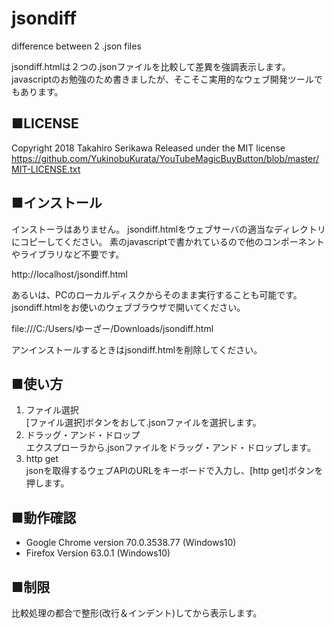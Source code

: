 # jsondiff
difference between 2 .json files

jsondiff.htmlは２つの.jsonファイルを比較して差異を強調表示します。
javascriptのお勉強のため書きましたが、そこそこ実用的なウェブ開発ツールでもあります。

## ■LICENSE
Copyright 2018 Takahiro Serikawa
Released under the MIT license
https://github.com/YukinobuKurata/YouTubeMagicBuyButton/blob/master/MIT-LICENSE.txt

## ■インストール
インストーラはありません。
jsondiff.htmlをウェブサーバの適当なディレクトリにコピーしてください。
素のjavascriptで書かれているので他のコンポーネントやライブラリなど不要です。

http://localhost/jsondiff.html

あるいは、PCのローカルディスクからそのまま実行することも可能です。
jsondiff.htmlをお使いのウェブブラウザで開いてください。

file:///C:/Users/ゆーざー/Downloads/jsondiff.html

アンインストールするときはjsondiff.htmlを削除してください。

## ■使い方
1. ファイル選択  
[ファイル選択]ボタンをおして.jsonファイルを選択します。
2. ドラッグ・アンド・ドロップ  
エクスプローラから.jsonファイルをドラッグ・アンド・ドロップします。
3. http get  
jsonを取得するウェブAPIのURLをキーボードで入力し、[http get]ボタンを押します。

## ■動作確認
- Google Chrome version 70.0.3538.77 (Windows10)
- Firefox Version 63.0.1 (Windows10)

## ■制限
比較処理の都合で整形(改行＆インデント)してから表示します。

